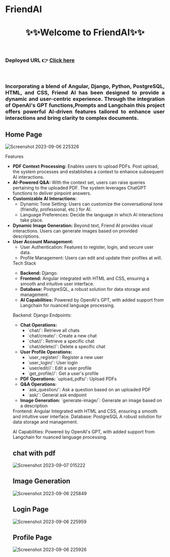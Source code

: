 # FriendAI

<h1 align="center">✨✨Welcome to FriendAI✨✨</h1>

<br/>

###  Deployed URL 👉 [Click here](https://friendai.netlify.app/)



<br/>
<h3 align="justify" width="80%">
  Incorporating a blend of Angular, Django, Python, PostgreSQL, HTML, and CSS, Friend AI has been designed to provide a dynamic and user-centric experience. Through the integration of OpenAI's GPT functions,Prompts and Langchain this project offers powerful AI-driven features tailored to enhance user interactions and bring clarity to complex documents.
  </h3>

  ## Home Page
![Screenshot 2023-09-06 225326](https://github.com/sourabhpatel073/FriendAI/assets/112695694/09ea7365-8229-43d3-a82d-ba00f2718151)


Features

<ul>
    <li><strong>PDF Context Processing:</strong> Enables users to upload PDFs. Post upload, the system processes and establishes a context to enhance subsequent AI interactions.</li>
    <li><strong>AI-Powered Q&A:</strong> With the context set, users can raise queries pertaining to the uploaded PDF. The system leverages ChatGPT functions to deliver pinpoint answers.</li>

<li><strong>Customizable AI Interactions:</strong> 
    <ul>
        <li>Dynamic Tone Setting: Users can customize the conversational tone (friendly, professional, etc.) for AI.</li>
        <li>Language Preferences: Decide the language in which AI interactions take place.</li>
    </ul>
</li>

<li><strong>Dynamic Image Generation:</strong> Beyond text, Friend AI provides visual interactions. Users can generate images based on provided descriptions.</li>

<li><strong>User Account Management:</strong>
    <ul>
        <li>User Authentication: Features to register, login, and secure user data.</li>
        <li>Profile Management: Users can edit and update their profiles at will.</li>
    </ul>
</li>
Tech Stack
<ul>
    <li><strong>Backend:</strong> Django. </li>
    <li><strong>Frontend:</strong> Angular integrated with HTML and CSS, ensuring a smooth and intuitive user interface.</li>
    <li><strong>Database:</strong> PostgreSQL, a robust solution for data storage and management.</li>
    <li><strong>AI Capabilities:</strong> Powered by OpenAI's GPT, with added support from Langchain for nuanced language processing.</li>
</ul>

Backend: Django
Endpoints:

<ul>
    <li><strong>Chat Operations:</strong>
        <ul>
            <li>`chat/`: Retrieve all chats</li>
            <li>`chat/create/`: Create a new chat</li>
            <li>`chat/<int:pk>/`: Retrieve a specific chat</li>
            <li>`chat/delete/<int:pk>/`: Delete a specific chat</li>
        </ul>
    </li>
    <li><strong>User Profile Operations:</strong>
        <ul>
            <li>`user_register/`: Register a new user</li>
            <li>`user_login/`: User login</li>
            <li>`user/edit/<int:user_id>/`: Edit a user profile</li>
            <li>`get_profile/<int:user_id>/`: Get a user's profile</li>
        </ul>
    </li>
    <li><strong>PDF Operations:</strong> `upload_pdfs/`: Upload PDFs</li>
    <li><strong>Q&A Operations:</strong>
        <ul>
            <li>`ask_question/`: Ask a question based on an uploaded PDF</li>
            <li>`ask/`: General ask endpoint</li>
        </ul>
    </li>
    <li><strong>Image Generation:</strong> `generate-image/`: Generate an image based on a description</li>
</ul>
Frontend: Angular
Integrated with HTML and CSS, ensuring a smooth and intuitive user interface.
Database: PostgreSQL
A robust solution for data storage and management.
              
AI Capabilities:
Powered by OpenAI's GPT, with added support from Langchain for nuanced language processing.

## chat with pdf
![Screenshot 2023-09-07 015222](https://github.com/sourabhpatel073/FriendAI/assets/112695694/444f0d2a-6aaa-4c15-a98c-c6cff4927b39)

## Image Generation
![Screenshot 2023-09-06 225849](https://github.com/sourabhpatel073/FriendAI/assets/112695694/afe64639-99c5-48ee-a575-bd01d323fc66)

## Login Page
![Screenshot 2023-09-06 225959](https://github.com/sourabhpatel073/FriendAI/assets/112695694/2d0441e1-2db3-48ae-ae11-ac8e770a6e97)

## Profile Page
![Screenshot 2023-09-06 225926](https://github.com/sourabhpatel073/FriendAI/assets/112695694/e947a720-a840-452c-bb60-2db12bb820a2)
